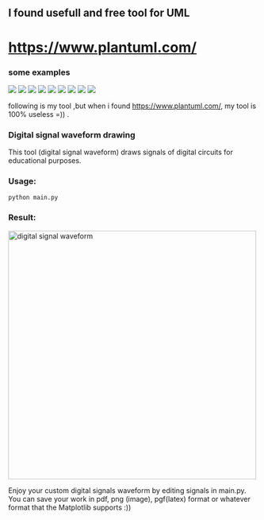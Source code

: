 ##  I found usefull and free tool for UML

# https://www.plantuml.com/
### some examples
<img src="https://github.com/ThanhBinhTran/Digital_Signal_WaveForm/blob/master/img_activity.jpg">


<img src="https://github.com/ThanhBinhTran/Digital_Signal_WaveForm/blob/master/img_activity.jpg">


<img src="https://github.com/ThanhBinhTran/Digital_Signal_WaveForm/blob/master/img_class.jpg">


<img src="https://github.com/ThanhBinhTran/Digital_Signal_WaveForm/blob/master/img_grantt.jpg">


<img src="https://github.com/ThanhBinhTran/Digital_Signal_WaveForm/blob/master/img_mindmap.jpg">


<img src="https://github.com/ThanhBinhTran/Digital_Signal_WaveForm/blob/master/img_Regex.jpg">


<img src="https://github.com/ThanhBinhTran/Digital_Signal_WaveForm/blob/master/img_timming_example1.jpg">


<img src="https://github.com/ThanhBinhTran/Digital_Signal_WaveForm/blob/master/img_example2.jpg">


<img src="https://github.com/ThanhBinhTran/Digital_Signal_WaveForm/blob/master/img_usercase.jpg">

following is my tool ,but when i found https://www.plantuml.com/, my tool is 100% useless =)) .
### Digital signal waveform drawing
This tool (digital signal waveform) draws signals of digital circuits for educational purposes.
### Usage:
``` python main.py ```
### Result:
<img src="https://github.com/ThanhBinhTran/Digital_Signal_WaveForm/blob/master/img_wf.jpg" width="500" alt="digital signal waveform">

Enjoy your custom digital signals waveform by editing signals in main.py. You can save your work in pdf, png (image), pgf(latex) format or whatever format that the Matplotlib supports :))




